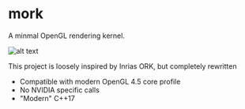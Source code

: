 # mork
A minmal OpenGL rendering kernel.

![alt text](https://raw.githubusercontent.com/LarsFlaeten/mork/master/web/teapot-reflective.png "Shiny teapot")

This project is loosely inspired by Inrias ORK, but completely rewritten
- Compatible with modern OpenGL 4.5 core profile
- No NVIDIA specific calls
- "Modern" C++17



